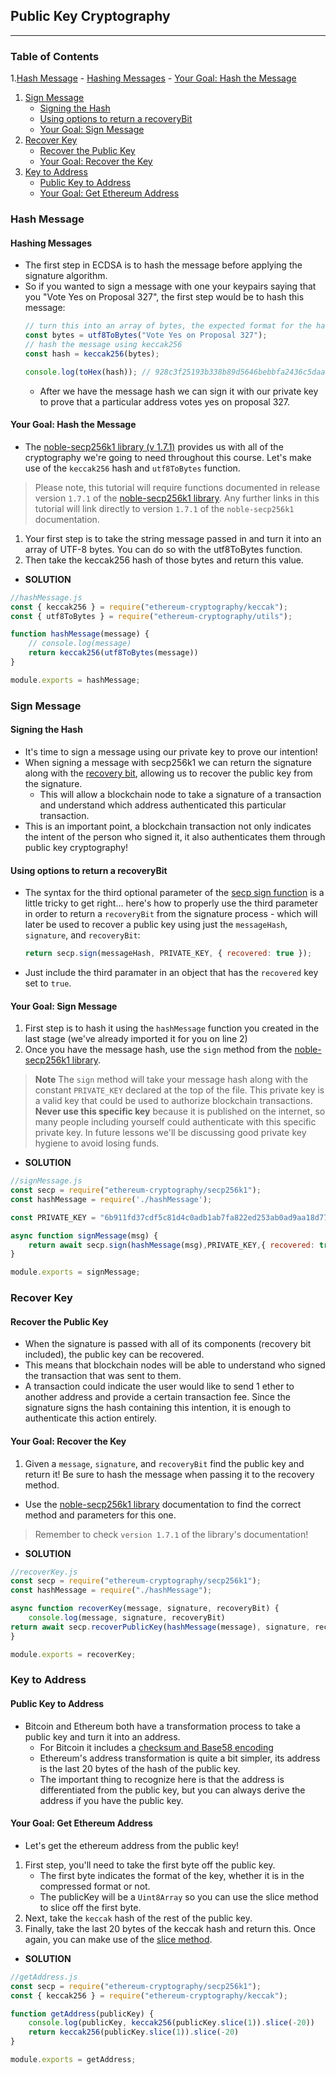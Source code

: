 ## Public Key Cryptography

---

### Table of Contents
1.[Hash Message](#hash-message)
    - [Hashing Messages](#hashing-messages)
    - [Your Goal: Hash the Message](#your-goal-hash-the-message)
1. [Sign Message](#sign-message)
    - [Signing the Hash](#signing-the-hash)
    - [Using options to return a recoveryBit](#using-options-to-return-a-recoverybit)
    - [Your Goal: Sign Message](#your-goal-sign-message)
1. [Recover Key](#recover-key)
    - [Recover the Public Key](#recover-the-public-key)
    - [Your Goal: Recover the Key](#your-goal-recover-the-key)
1. [Key to Address](#key-to-address)
    - [Public Key to Address](#public-key-to-address)
    - [Your Goal: Get Ethereum Address](#your-goal-get-ethereum-address)


### Hash Message
#### Hashing Messages
- The first step in ECDSA is to hash the message before applying the signature algorithm.
- So if you wanted to sign a message with one your keypairs saying that you "Vote Yes on Proposal 327", the first step would be to hash this message:
    ```js
    // turn this into an array of bytes, the expected format for the hash algorithm
    const bytes = utf8ToBytes("Vote Yes on Proposal 327");
    // hash the message using keccak256
    const hash = keccak256(bytes); 

    console.log(toHex(hash)); // 928c3f25193b338b89d5646bebbfa2436c5daa1d189f9c565079dcae379a43be
    ```
    - After we have the message hash we can sign it with our private key to prove that a particular address votes yes on proposal 327. 
#### Your Goal: Hash the Message
- The [noble-secp256k1 library (v 1.7.1)](https://github.com/paulmillr/noble-secp256k1/tree/1.7.1) provides us with all of the cryptography we're going to need throughout this course. Let's make use of the ``keccak256`` hash and ``utf8ToBytes`` function.
> Please note, this tutorial will require functions documented in release version ``1.7.1`` of the [noble-secp256k1 library](https://github.com/paulmillr/noble-secp256k1/tree/1.7.1). Any further links in this tutorial will link directly to version ``1.7.1`` of the ``noble-secp256k1`` documentation.
1. Your first step is to take the string message passed in and turn it into an array of UTF-8 bytes. You can do so with the utf8ToBytes function.
2. Then take the keccak256 hash of those bytes and return this value.
- **SOLUTION**
```js
//hashMessage.js
const { keccak256 } = require("ethereum-cryptography/keccak");
const { utf8ToBytes } = require("ethereum-cryptography/utils");

function hashMessage(message) {
    // console.log(message)
    return keccak256(utf8ToBytes(message))
}

module.exports = hashMessage;
```

### Sign Message
#### Signing the Hash
- It's time to sign a message using our private key to prove our intention!
- When signing a message with secp256k1 we can return the signature along with the [recovery bit](https://cryptobook.nakov.com/digital-signatures/ecdsa-sign-verify-messages#ecdsa-public-key-recovery-from-signature), allowing us to recover the public key from the signature. 
    - This will allow a blockchain node to take a signature of a transaction and understand which address authenticated this particular transaction.
- This is an important point, a blockchain transaction not only indicates the intent of the person who signed it, it also authenticates them through public key cryptography!
#### Using options to return a recoveryBit
- The syntax for the third optional parameter of the [secp sign function](https://github.com/paulmillr/noble-secp256k1/tree/1.7.1#signmsghash-privatekey) is a little tricky to get right... here's how to properly use the third parameter in order to return a ``recoveryBit`` from the signature process - which will later be used to recover a public key using just the ``messageHash``, ``signature``, and ``recoveryBit``:
    ```js
    return secp.sign(messageHash, PRIVATE_KEY, { recovered: true });
    ```
- Just include the third paramater in an object that has the ``recovered`` key set to ``true``.
#### Your Goal: Sign Message
1. First step is to hash it using the ``hashMessage`` function you created in the last stage (we've already imported it for you on line 2)
1. Once you have the message hash, use the ``sign`` method from the [noble-secp256k1 library](https://github.com/paulmillr/noble-secp256k1/tree/1.7.1#signmsghash-privatekey).
> **Note**
> The ``sign`` method will take your message hash along with the constant ``PRIVATE_KEY`` declared at the top of the file. This private key is a valid key that could be used to authorize blockchain transactions. **Never use this specific key** because it is published on the internet, so many people including yourself could authenticate with this specific private key. In future lessons we'll be discussing good private key hygiene to avoid losing funds.
- **SOLUTION**
```js
//signMessage.js
const secp = require("ethereum-cryptography/secp256k1");
const hashMessage = require('./hashMessage');

const PRIVATE_KEY = "6b911fd37cdf5c81d4c0adb1ab7fa822ed253ab0ad9aa18d77257c88b29b718e";

async function signMessage(msg) {
    return await secp.sign(hashMessage(msg),PRIVATE_KEY,{ recovered: true})
}

module.exports = signMessage;
```

### Recover Key
#### Recover the Public Key
- When the signature is passed with all of its components (recovery bit included), the public key can be recovered.
- This means that blockchain nodes will be able to understand who signed the transaction that was sent to them.
- A transaction could indicate the user would like to send 1 ether to another address and provide a certain transaction fee. Since the signature signs the hash containing this intention, it is enough to authenticate this action entirely.
#### Your Goal: Recover the Key
1. Given a ``message``, ``signature``, and ``recoveryBit`` find the public key and return it! Be sure to hash the message when passing it to the recovery method.
- Use the [noble-secp256k1 library](https://github.com/paulmillr/noble-secp256k1/tree/1.7.1) documentation to find the correct method and parameters for this one.
> Remember to check ``version 1.7.1`` of the library's documentation!
- **SOLUTION**
```js
//recoverKey.js
const secp = require("ethereum-cryptography/secp256k1");
const hashMessage = require("./hashMessage");

async function recoverKey(message, signature, recoveryBit) {
    console.log(message, signature, recoveryBit)
return await secp.recoverPublicKey(hashMessage(message), signature, recoveryBit )
}

module.exports = recoverKey;
```


### Key to Address
#### Public Key to Address
- Bitcoin and Ethereum both have a transformation process to take a public key and turn it into an address.
    - For Bitcoin it includes a [checksum and Base58 encoding](https://en.bitcoin.it/wiki/Technical_background_of_version_1_Bitcoin_addresses)
    - Ethereum's address transformation is quite a bit simpler, its address is the last 20 bytes of the hash of the public key.
    - The important thing to recognize here is that the address is differentiated from the public key, but you can always derive the address if you have the public key.
#### Your Goal: Get Ethereum Address
- Let's get the ethereum address from the public key!
1. First step, you'll need to take the first byte off the public key.
    - The first byte indicates the format of the key, whether it is in the compressed format or not.
    - The publicKey will be a ``Uint8Array`` so you can use the slice method to slice off the first byte.
1. Next, take the ``keccak`` hash of the rest of the public key.
1. Finally, take the last 20 bytes of the keccak hash and return this. Once again, you can make use of the [slice method](https://developer.mozilla.org/en-US/docs/Web/JavaScript/Reference/Global_Objects/TypedArray/slice).
- **SOLUTION**
```js
//getAddress.js
const secp = require("ethereum-cryptography/secp256k1");
const { keccak256 } = require("ethereum-cryptography/keccak");

function getAddress(publicKey) {
    console.log(publicKey, keccak256(publicKey.slice(1)).slice(-20))
    return keccak256(publicKey.slice(1)).slice(-20)
}

module.exports = getAddress;
```